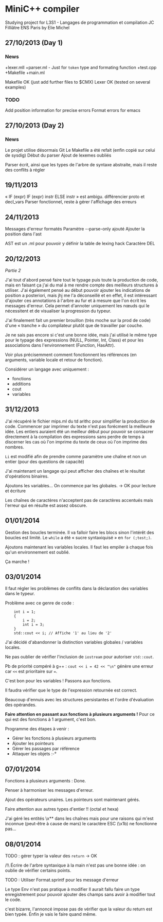 # MiniC++ compiler
Studying project for
	L3S1 - Langages de programmation et compilation
	JC Filliâtre
	ENS Paris
by Elie Michel

## 27/10/2013 (Day 1)
### News
+lexer.mll
+parser.ml - Just for `token` type and formating function
+test.cpp
+Makefile
+main.ml

Makefile OK (just add further files to $CMX)
Lexer OK (tested on several examples)

### TODO
Add position information for precise errors
Format errors for emacs



## 27/10/2013 (Day 2)
### News
Le projet utilise désormais Git
Le Makefile a été refait (enfin copié sur celui de sysdig)
Début du parser
Ajout de lexemes oubliés

Parser écrit, ainsi que les types de l'arbre de syntaxe abstraite, mais il reste
des conflits à régler

## 19/11/2013
« IF (expr) IF (expr) instr ELSE instr » est ambigu.
différencier proto et decl_vars
Parser fonctionnel, reste à gérer l'affichage des erreurs

## 24/11/2013
Messages d'erreur formatés
Paramètre --parse-only ajouté
Ajouter la position dans l'ast

AST est un .ml pour pouvoir y définir la table de lexing hack
Caractère DEL








## 20/12/2013
*Partie 2*

J'ai tout d'abord pensé faire tout le typage puis toute la production de code,
mais en faisant ça j'ai du mal à me rendre compte des meilleurs structures à
utiliser. J'ai également pensé au début pouvoir ajouter les indications de
position a posteriori, mais jhj me l'a déconseillé et en effet, il est
intéressant d'ajouter ces annotations à l'arbre au fur et à mesure que l'on écrit
les messages d'erreur. Cela permet d'annoter uniquement les nœuds qui le
nécessitent et de visualiser la progression du typeur.

J'ai finalement fait un premier brouillon (très moche sur la prod de code) d'une
« tranche » du compilateur plutôt que de travailler par couche.

Je ne sais pas encore si c'est une bonne idée, mais j'ai utilisé le même type
pour le typage des expressions (NULL, Pointer, Int, Class) et pour les associations
dans l'environnement (Function, HasAttr).

Voir plus précisemment comment fonctionnent les références (en arguments, variable
locale et retour de fonction).

Considérer un langage avec uniquement :

 * fonctions
 * additions
 * cout
 * variables


## 31/12/2013

J'ai récupéré le fichier mips.ml du td arithc pour simplifier la production de code.
Commencer par imprimer du texte n'est pas forécment la meilleure idée. Les entiers
auraient été un meilleur début pour pouvoir se consacrer directement à la compilation
des expressions sans perdre de temps à discerner les cas où l'on imprime du texte
de ceux où l'on imprime des nombres.

`Li` est modifié afin de prendre comme paramètre une chaîne et non un entier (pour
des questions de capacité)

J'ai maintenant un langage qui peut afficher des chaînes et le résultat d'opérations
binaires.

Ajoutons les variables… On commence par les globales. -> OK pour lecture et écriture

Les chaînes de caractères n'acceptent pas de caractères accentués mais l'erreur qui
en résulte est assez obscure.

## 01/01/2014

Gestion des boucles terminée. Il va falloir faire les blocs sinon l'intérêt des
boucles est limité. Le `while` a été « sucre syntaxiquisé » en `for (;test;)`.

Ajoutons maintenant les variables locales. Il faut les empiler à chaque fois qu'un
environnement est oublié.

Ça marche !

## 03/01/2014

Il faut régler les problèmes de conflits dans la déclaration des variables dans
le typeur.

Problème avec ce genre de code :

		int i = 1;
		{
			i = 2;
			int i = 3;
		}
		std::cout << i; // Affiche '1' au lieu de '2'


J'ai décidé d'abandonner la distinction variables globales / variables locales.

Ne pas oublier de vérifier l'inclusion de `iostream` pour autoriser `std::cout`.

Pb de priorité compéré à g++ : `cout << i = 42 << "\n"` génère une erreur car
`<<` est prioritaire sur `=`.

C'est bon pour les variables ! Passons aux fonctions.

Il faudra vérifier que le type de l'expression retournée est correct.

Beaucoup d'ennuis avec les structures persistantes et l'ordre d'évaluation des
opérandes.

**Faire attention en passant aux fonctions à plusieurs arguments !** Pour ce qui
est des fonctions à 1 argument, c'est bon.

Programme des étapes à venir :

 * Gérer les fonctions à plusieurs arguments
 * Ajouter les pointeurs
 * Gérer les passages par référence
 * Attaquer les objets :-°


## 07/01/2014

Fonctions à plusieurs arguments : Done.

Penser à harmoniser les messages d'erreur.

Ajout des opérateurs unaires. Les pointeurs sont maintenant gérés.

Faire attention aux autres types d'entier !! (octal et hexa)

J'ai géré les entités \x** dans les chaînes mais pour une raisons qui m'est inconnue
(peut-être à cause de mars) le caractère ESC (\x1b) ne fonctionne pas…

## 08/01/2014

TODO : gérer typer la valeur des `return` -> OK

/!\ Écrire de l'arbre syntaxique à la main n'est pas une bonne idée : on oublie
de vérifier certains points.

TODO : Utiliser Format.sprintf pour les message d'erreur

Le type Env n'est pas pratique à modifier
Il aurait fallu faire un type enregistrement pour pouvoir ajouter des champs
sans avoir à modifier tout le code.


c'est bizarre, l'annoncé impose pas de vérifier que la valeur du return est bien typée.
Enfin je vais le faire quand même.




